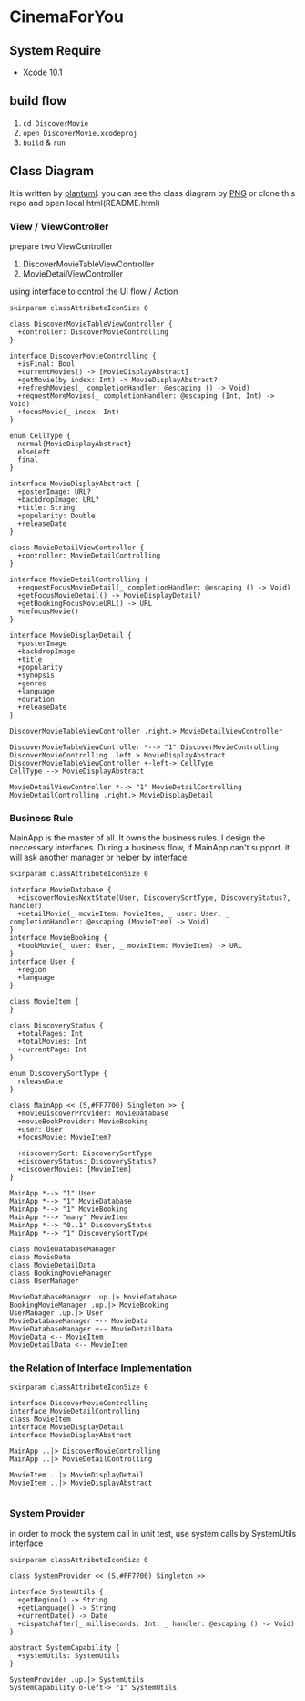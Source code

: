 # CinemaForYou

## System Require
- Xcode 10.1

## build flow
1. `cd DiscoverMovie`
2. `open DiscoverMovie.xcodeproj`
3. `build` & `run`

## Class Diagram

It is written by [plantuml](http://plantuml.com/zh/). you can see the class diagram by [PNG](https://github.com/willsbor/CinemaForYou/blob/master/README.png) or clone this repo and open local html(README.html)

### View / ViewController
prepare two ViewController
1. DiscoverMovieTableViewController
2. MovieDetailViewController

using interface to control the UI flow / Action

```puml
skinparam classAttributeIconSize 0

class DiscoverMovieTableViewController {
  +controller: DiscoverMovieControlling
}

interface DiscoverMovieControlling {
  +isFinal: Bool
  +currentMovies() -> [MovieDisplayAbstract]
  +getMovie(by index: Int) -> MovieDisplayAbstract?
  +refreshMovies(_ completionHandler: @escaping () -> Void)
  +requestMoreMovies(_ completionHandler: @escaping (Int, Int) -> Void)
  +focusMovie(_ index: Int)
}

enum CellType {
  normal{MovieDisplayAbstract}
  elseLeft
  final
}

interface MovieDisplayAbstract {
  +posterImage: URL?
  +backdropImage: URL?
  +title: String
  +popularity: Double
  +releaseDate
}

class MovieDetailViewController {
  +controller: MovieDetailControlling
}

interface MovieDetailControlling {
  +requestFocusMovieDetail(_ completionHandler: @escaping () -> Void)
  +getFocusMovieDetail() -> MovieDisplayDetail?
  +getBookingFocusMovieURL() -> URL
  +defocusMovie()
}

interface MovieDisplayDetail {
  +posterImage
  +backdropImage
  +title
  +popularity
  +synopsis
  +genres
  +language
  +duration
  +releaseDate
}

DiscoverMovieTableViewController .right.> MovieDetailViewController

DiscoverMovieTableViewController *--> "1" DiscoverMovieControlling
DiscoverMovieControlling .left.> MovieDisplayAbstract
DiscoverMovieTableViewController +-left-> CellType
CellType --> MovieDisplayAbstract

MovieDetailViewController *--> "1" MovieDetailControlling
MovieDetailControlling .right.> MovieDisplayDetail

```

### Business Rule

MainApp is the master of all. It owns the business rules. I design the neccessary interfaces. During a business flow, if MainApp can't support. it will ask another manager or helper by interface.

```puml
skinparam classAttributeIconSize 0

interface MovieDatabase {
  +discoverMoviesNextState(User, DiscoverySortType, DiscoveryStatus?, handler)
  +detailMovie(_ movieItem: MovieItem, _ user: User, _ completionHandler: @escaping (MovieItem) -> Void)
}
interface MovieBooking {
  +bookMovie(_ user: User, _ movieItem: MovieItem) -> URL
}
interface User {
  +region
  +language
}

class MovieItem {
}

class DiscoveryStatus {
  +totalPages: Int
  +totalMovies: Int
  +currentPage: Int
}

enum DiscoverySortType {
  releaseDate
}

class MainApp << (S,#FF7700) Singleton >> {
  +movieDiscoverProvider: MovieDatabase
  +movieBookProvider: MovieBooking
  +user: User
  +focusMovie: MovieItem?

  +discoverySort: DiscoverySortType
  +discoveryStatus: DiscoveryStatus?
  +discoverMovies: [MovieItem]
}

MainApp *--> "1" User
MainApp *--> "1" MovieDatabase
MainApp *--> "1" MovieBooking
MainApp *--> "many" MovieItem
MainApp *--> "0..1" DiscoveryStatus
MainApp *--> "1" DiscoverySortType

class MovieDatabaseManager
class MovieData
class MovieDetailData
class BookingMovieManager
class UserManager

MovieDatabaseManager .up.|> MovieDatabase
BookingMovieManager .up.|> MovieBooking
UserManager .up.|> User
MovieDatabaseManager +-- MovieData
MovieDatabaseManager +-- MovieDetailData
MovieData <-- MovieItem
MovieDetailData <-- MovieItem

```

### the Relation of Interface Implementation

```puml
skinparam classAttributeIconSize 0

interface DiscoverMovieControlling
interface MovieDetailControlling
class MovieItem
interface MovieDisplayDetail
interface MovieDisplayAbstract

MainApp ..|> DiscoverMovieControlling
MainApp ..|> MovieDetailControlling

MovieItem ..|> MovieDisplayDetail
MovieItem ..|> MovieDisplayAbstract


```

### System Provider
in order to mock the system call in unit test, use system calls by SystemUtils interface

```puml
skinparam classAttributeIconSize 0

class SystemProvider << (S,#FF7700) Singleton >>

interface SystemUtils {
  +getRegion() -> String
  +getLanguage() -> String
  +currentDate() -> Date
  +dispatchAfter(_ milliseconds: Int, _ handler: @escaping () -> Void)
}

abstract SystemCapability {
  +systemUtils: SystemUtils
}

SystemProvider .up.|> SystemUtils
SystemCapability o-left-> "1" SystemUtils
```
